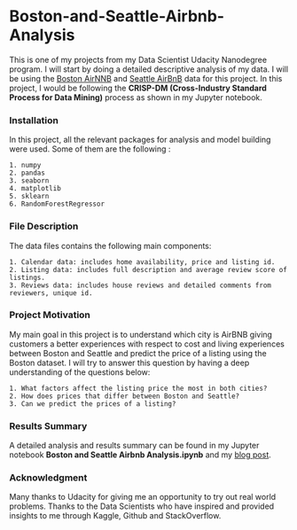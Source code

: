 # Boston-and-Seattle-Airbnb-Analysis
This is one of my projects from my Data Scientist Udacity Nanodegree program. I will start by doing a detailed descriptive analysis of my data.
I will be using the [Boston AirNNB](https://www.kaggle.com/airbnb/boston) and [Seattle AirBnB](https://www.kaggle.com/airbnb/seattle/data) data for this project. In this project, I would be following the **CRISP-DM (Cross-Industry Standard Process for Data Mining)** process as shown in my Jupyter notebook.

### Installation
In this project, all the relevant packages for analysis and model building were used. Some of them are the following :

    1. numpy
    2. pandas
    3. seaborn
    4. matplotlib
    5. sklearn
    6. RandomForestRegressor
 


### File Description
The data files contains the following main components:

    1. Calendar data: includes home availability, price and listing id.
    2. Listing data: includes full description and average review score of listings.
    3. Reviews data: includes house reviews and detailed comments from reviewers, unique id.
    

### Project Motivation
My main goal in this project is to understand which city is AirBNB giving customers a better experiences with respect to cost and living experiences between Boston and Seattle and predict the price of a listing using the Boston dataset.
I will try to answer this question by having a deep understanding of the questions below:

    1. What factors affect the listing price the most in both cities?
    2. How does prices that differ between Boston and Seattle?
    3. Can we predict the prices of a listing?     
    
### Results Summary
A detailed analysis and results summary can be found in my Jupyter notebook **Boston and Seattle Airbnb Analysis.ipynb** and my [blog post](https://medium.com/p/4be7230a01fb/edit).


### Acknowledgment
Many thanks to Udacity for giving me an opportunity to try out real world problems. Thanks to the Data Scientists who have inspired and provided insights to me through Kaggle, Github and StackOverflow.
